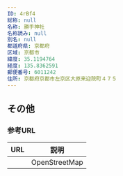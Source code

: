 ```yaml
---
ID: 4rBf4
総称: null
名称: 勝手神社
名称読み: null
別名: null
都道府県: 京都府
区域: 京都市
緯度: 35.1194764
経度: 135.8362591
郵便番号: 6011242
住所: 京都府京都市左京区大原来迎院町４７５
---
```


## その他

### 参考URL

| URL | 説明          |
| --- | ------------- |
|     | OpenStreetMap |
